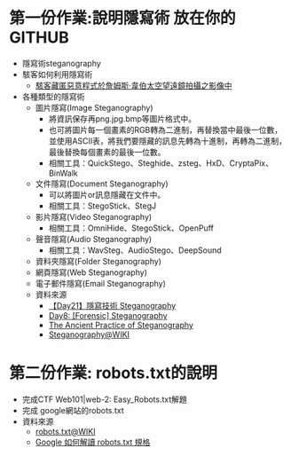 # 第一份作業:說明隱寫術 放在你的GITHUB
- 隱寫術steganography
- 駭客如何利用隱寫術
  - [駭客藏匿惡意程式於詹姆斯·韋伯太空望遠鏡拍攝之影像中](https://www.nccst.nat.gov.tw/NewsRSSDetail?lang=zh&RSSType=news&seq=16784) 
- 各種類型的隱寫術
  - 圖片隱寫(Image Steganography)
    - 將資訊保存再png.jpg.bmp等圖片格式中。
    - 也可將圖片每一個畫素的RGB轉為二進制，再替換當中最後一位數，並使用ASCII表，將我們要隱藏的訊息先轉為十進制，再轉為二進制，最後替換每個畫素的最後一位數。
    - 相關工具：QuickStego、Steghide、zsteg、HxD、CryptaPix、BinWalk
  - 文件隱寫(Document Steganography)
    - 可以將圖片or訊息隱藏在文件中。
    - 相關工具：StegoStick、StegJ
  - 影片隱寫(Video Steganography)
    - 相關工具：OmniHide、StegoStick、OpenPuff
  - 聲音隱寫(Audio Steganography)
    - 相關工具：WavSteg、AudioStego、DeepSound
  - 資料夾隱寫(Folder Steganography)
  - 網頁隱寫(Web Steganography)
  - 電子郵件隱寫(Email Steganography)
  - 資料來源
    - [【Day21】隱寫技術 Steganography](https://ithelp.ithome.com.tw/articles/10278407)
    - [Day8: [Forensic] Steganography](https://ithelp.ithome.com.tw/articles/10219759)
    - [The Ancient Practice of Steganography](https://www.comptia.org/blog/what-is-steganography)
    - [Steganography@WIKI](https://en.wikipedia.org/wiki/Steganography)

# 第二份作業: robots.txt的說明
- 完成CTF  Web101|web-2: Easy_Robots.txt解題
- 完成 google網站的robots.txt
- 資料來源
  - [robots.txt@WIKI](https://zh.wikipedia.org/zh-tw/Robots.txt) 
  - [Google 如何解讀 robots.txt 規格](https://developers.google.com/search/docs/advanced/robots/robots_txt?hl=zh-tw)



